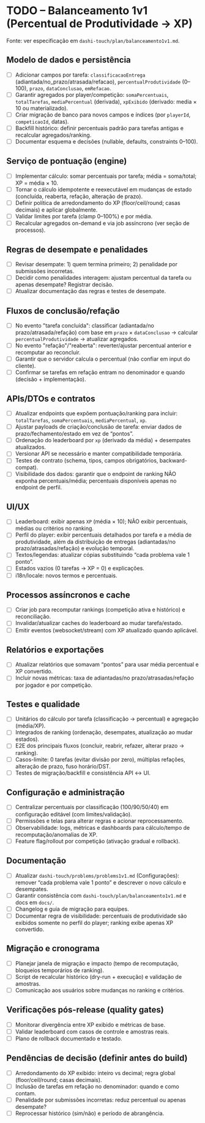 # TODO – Balanceamento 1v1 (Percentual de Produtividade → XP)

Fonte: ver especificação em `dashi-touch/plan/balanceamento1v1.md`.

## Modelo de dados e persistência
- [ ] Adicionar campos por tarefa: `classificacaoEntrega` (adiantada/no_prazo/atrasada/refacao), `percentualProdutividade` (0–100), `prazo`, `dataConclusao`, `emRefacao`.
- [ ] Garantir agregados por player/competição: `somaPercentuais`, `totalTarefas`, `mediaPercentual` (derivada), `xpExibido` (derivado: media × 10 ou materializado).
- [ ] Criar migração de banco para novos campos e índices (por `playerId`, `competicaoId`, datas).
- [ ] Backfill histórico: definir percentuais padrão para tarefas antigas e recalcular agregados/ranking.
- [ ] Documentar esquema e decisões (nullable, defaults, constraints 0–100).

## Serviço de pontuação (engine)
- [ ] Implementar cálculo: somar percentuais por tarefa; média = soma/total; XP = média × 10.
- [ ] Tornar o cálculo idempotente e reexecutável em mudanças de estado (concluída, reaberta, refação, alteração de prazo).
- [ ] Definir política de arredondamento do XP (floor/ceil/round; casas decimais) e aplicar globalmente.
- [ ] Validar limites por tarefa (clamp 0–100%) e por média.
- [ ] Recalcular agregados on-demand e via job assíncrono (ver seção de processos).

## Regras de desempate e penalidades
- [ ] Revisar desempate: 1) quem termina primeiro; 2) penalidade por submissões incorretas.
- [ ] Decidir como penalidades interagem: ajustam percentual da tarefa ou apenas desempate? Registrar decisão.
- [ ] Atualizar documentação das regras e testes de desempate.

## Fluxos de conclusão/refação
- [ ] No evento "tarefa concluída": classificar (adiantada/no prazo/atrasada/refação) com base em `prazo` × `dataConclusao` → calcular `percentualProdutividade` → atualizar agregados.
- [ ] No evento "refação"/"reaberta": reverter/ajustar percentual anterior e recomputar ao reconcluir.
- [ ] Garantir que o servidor calcula o percentual (não confiar em input do cliente).
- [ ] Confirmar se tarefas em refação entram no denominador e quando (decisão + implementação).

## APIs/DTOs e contratos
- [ ] Atualizar endpoints que expõem pontuação/ranking para incluir: `totalTarefas`, `somaPercentuais`, `mediaPercentual`, `xp`.
- [ ] Ajustar payloads de criação/conclusão de tarefa: enviar dados de prazo/fechamento/estado em vez de “pontos”.
- [ ] Ordenação do leaderboard por `xp` (derivado da média) + desempates atualizados.
- [ ] Versionar API se necessário e manter compatibilidade temporária.
- [ ] Testes de contrato (schema, tipos, campos obrigatórios, backward-compat).
 - [ ] Visibilidade dos dados: garantir que o endpoint de ranking NÃO exponha percentuais/média; percentuais disponíveis apenas no endpoint de perfil.

## UI/UX
- [ ] Leaderboard: exibir apenas `XP` (média × 10); NÃO exibir percentuais, médias ou critérios no ranking.
- [ ] Perfil do player: exibir percentuais detalhados por tarefa e a média de produtividade, além da distribuição de entregas (adiantadas/no prazo/atrasadas/refação) e evolução temporal.
- [ ] Textos/legendas: atualizar cópias substituindo “cada problema vale 1 ponto”.
- [ ] Estados vazios (0 tarefas → XP = 0) e explicações.
- [ ] i18n/locale: novos termos e percentuais.

## Processos assíncronos e cache
- [ ] Criar job para recomputar rankings (competição ativa e histórico) e reconciliação.
- [ ] Invalidar/atualizar caches do leaderboard ao mudar tarefa/estado.
- [ ] Emitir eventos (websocket/stream) com XP atualizado quando aplicável.

## Relatórios e exportações
- [ ] Atualizar relatórios que somavam “pontos” para usar média percentual e XP convertido.
- [ ] Incluir novas métricas: taxa de adiantadas/no prazo/atrasadas/refação por jogador e por competição.

## Testes e qualidade
- [ ] Unitários do cálculo por tarefa (classificação → percentual) e agregação (média/XP).
- [ ] Integrados de ranking (ordenação, desempates, atualização ao mudar estados).
- [ ] E2E dos principais fluxos (concluir, reabrir, refazer, alterar prazo → ranking).
- [ ] Casos-limite: 0 tarefas (evitar divisão por zero), múltiplas refações, alteração de prazo, fuso horário/DST.
- [ ] Testes de migração/backfill e consistência API ↔ UI.

## Configuração e administração
- [ ] Centralizar percentuais por classificação (100/90/50/40) em configuração editável (com limites/validação).
- [ ] Permissões e telas para alterar regras e acionar reprocessamento.
- [ ] Observabilidade: logs, métricas e dashboards para cálculo/tempo de recomputação/anomalias de XP.
- [ ] Feature flag/rollout por competição (ativação gradual e rollback).

## Documentação
- [ ] Atualizar `dashi-touch/problems/problems1v1.md` (Configurações): remover “cada problema vale 1 ponto” e descrever o novo cálculo e desempates.
- [ ] Garantir consistência com `dashi-touch/plan/balanceamento1v1.md` e docs em `docs/`.
- [ ] Changelog e guia de migração para equipes.
 - [ ] Documentar regra de visibilidade: percentuais de produtividade são exibidos somente no perfil do player; ranking exibe apenas XP convertido.

## Migração e cronograma
- [ ] Planejar janela de migração e impacto (tempo de recomputação, bloqueios temporários de ranking).
- [ ] Script de recalcular histórico (dry-run + execução) e validação de amostras.
- [ ] Comunicação aos usuários sobre mudanças no ranking e critérios.

## Verificações pós-release (quality gates)
- [ ] Monitorar divergência entre XP exibido e métricas de base.
- [ ] Validar leaderboard com casos de controle e amostras reais.
- [ ] Plano de rollback documentado e testado.

## Pendências de decisão (definir antes do build)
- [ ] Arredondamento do XP exibido: inteiro vs decimal; regra global (floor/ceil/round; casas decimais).
- [ ] Inclusão de tarefas em refação no denominador: quando e como contam.
- [ ] Penalidade por submissões incorretas: reduz percentual ou apenas desempate?
- [ ] Reprocessar histórico (sim/não) e período de abrangência.
